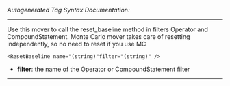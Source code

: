 _Autogenerated Tag Syntax Documentation:_

---
Use this mover to call the reset_baseline method in filters Operator and CompoundStatement. Monte Carlo mover takes care of resetting independently, so no need to reset if you use MC

```
<ResetBaseline name="(string)"filter="(string)" />
```

-   **filter**: the name of the Operator or CompoundStatement filter

---
